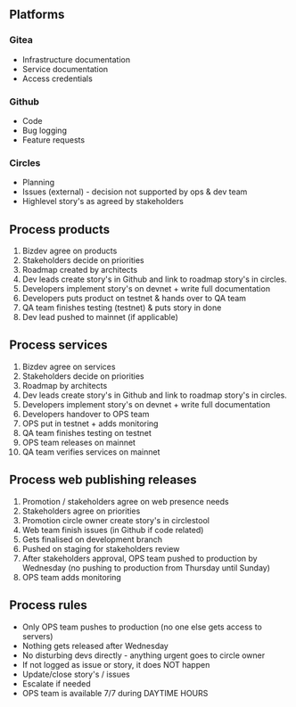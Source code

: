 ## Platforms

### Gitea

- Infrastructure documentation
- Service documentation
- Access credentials

### Github

- Code
- Bug logging 
- Feature requests

### Circles

- Planning
- Issues (external) - decision not supported by ops & dev team
- Highlevel story's as agreed by stakeholders


## Process products 
1. Bizdev agree on products
2. Stakeholders decide on priorities 
3. Roadmap created by architects
4. Dev leads create story's in Github and link to roadmap story's in circles.
5. Developers implement story's on devnet + write full documentation
6. Developers puts product on testnet & hands over to QA team 
7. QA team finishes testing (testnet) & puts story in done 
9. Dev lead pushed to mainnet (if applicable)


## Process services
1. Bizdev agree on services 
2. Stakeholders decide on priorities 
3. Roadmap by architects
4. Dev leads create story's in Github and link to roadmap story's in circles.
5. Developers implement story's on devnet + write full documentation
6. Developers handover to OPS team
7. OPS put in testnet + adds monitoring 
8. QA team finishes testing on testnet
9. OPS team releases on mainnet
10. QA team verifies services on mainnet


## Process web publishing releases
1. Promotion / stakeholders agree on web presence needs 
2. Stakeholders agree on priorities 
3. Promotion circle owner create story's in circlestool 
4. Web team finish issues (in Github if code related)
5. Gets finalised on development branch
6. Pushed on staging for stakeholders review 
7. After stakeholders approval, OPS team pushed to production by Wednesday (no pushing to production from Thursday until Sunday)
8. OPS team adds monitoring 


## Process rules
- Only OPS team pushes to production (no one else gets access to servers) 
- Nothing gets released after Wednesday 
- No disturbing devs directly - anything urgent goes to circle owner 
- If not logged as issue or story, it does NOT happen
- Update/close story's / issues
- Escalate if needed 
- OPS team is available 7/7 during DAYTIME HOURS 


